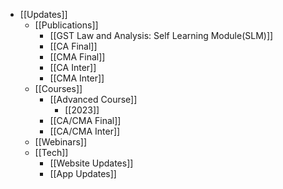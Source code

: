 - [[Updates]]
	- [[Publications]]
		- [[GST Law and Analysis: Self Learning Module(SLM)]]
		- [[CA Final]]
		- [[CMA Final]]
		- [[CA Inter]]
		- [[CMA Inter]]
	- [[Courses]]
		- [[Advanced Course]]
			- [[2023]]
		- [[CA/CMA Final]]
		- [[CA/CMA Inter]]
	- [[Webinars]]
	- [[Tech]]
		- [[Website Updates]]
		- [[App Updates]]